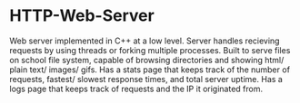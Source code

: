 # HTTP-Web-Server
Web server implemented in C++ at a low level. Server handles recieving requests by using threads or forking multiple processes. Built to serve files on school file system, capable of browsing directories and showing html/ plain text/ images/ gifs.
Has a stats page that keeps track of the number of requests, fastest/ slowest response times, and total server uptime.
Has a logs page that keeps track of requests and the IP it originated from.
